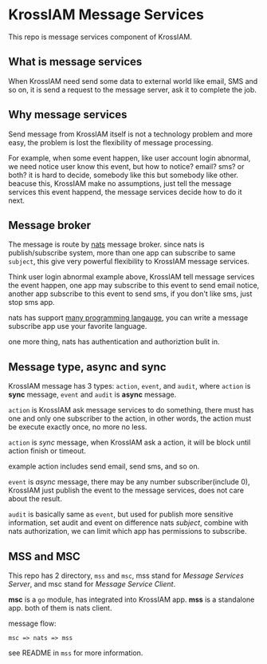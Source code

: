 # KrossIAM Message Services

This repo is message services component of KrossIAM.

## What is message services

When KrossIAM need send some data to external world like email, SMS and so on,
it is send a request to the message server, ask it to complete the job.

## Why message services

Send message from KrossIAM itself is not a technology problem and more easy,
the problem is lost the flexibility of message processing.

For example, when some event happen, like user account login abnormal,
we need notice user know this event, but how to notice? email? sms? or both?
it is hard to decide, somebody like this but somebody like other.
beacuse this, KrossIAM make no assumptions, just tell the message services
this event happend, the message services decide how to do it next.

## Message broker

The message is route by [nats](https://nats.io) message broker. since nats is
publish/subscribe system, more than one app can subscribe to same `subject`,
this give very powerful flexibility to KrossIAM message services.

Think user login abnormal example above, KrossIAM tell message services the
event happen, one app may subscribe to this event to send email notice,
another app subscribe to this event to send sms, if you don't like sms,
just stop sms app.

nats has support
[many programming langauge](https://docs.nats.io/using-nats/developer),
you can write a message subscribe app use your favorite language.

one more thing, nats has authentication and authoriztion bulit in.

## Message type, async and sync

KrossIAM message has 3 types: `action`, `event`, and `audit`, where `action`
is **sync** message, `event` and `audit` is **async** message.

`action` is KrossIAM ask message services to do something, there must
has one and only one subscriber to the action, in other words, the action
must be execute exactly once, no more no less.

`action` is *sync* message, when KrossIAM ask a action, it will be block
until action finish or timeout.

example action includes send email, send sms, and so on.

`event` is *async* message, there may be any number subscriber(include 0),
KrossIAM just publish the event to the message services, does not care about
the result.

`audit` is basically same as `event`, but used for publish more sensitive
information, set audit and event on difference nats *subject*, combine with
nats authorization, we can limit which app has permissions to subscribe.

## MSS and MSC

This repo has 2 directory, `mss` and `msc`, mss stand for *Message Services Server*,
and msc stand for *Message Service Client*.

**msc** is a `go` module, has integrated into KrossIAM app. **mss** is a
standalone app. both of them is nats client.

message flow:

```
msc => nats => mss
```

see README in `mss` for more information.
